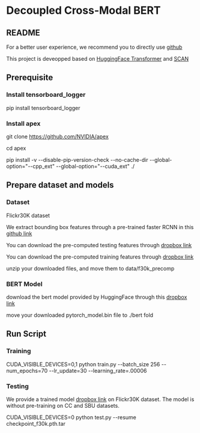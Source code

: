 # Decoupled Cross-Modal BERT

## README
For a better user experience, we recommend you to directly use [github](https://github.com/dcb-submission/decoupled-cross-modal-bert)

This project is deveopped based on [HuggingFace Transformer](https://github.com/huggingface/transformers) and [SCAN](https://github.com/kuanghuei/SCAN)

## Prerequisite

### Install tensorboard_logger
pip install tensorboard_logger

### Install apex
git clone https://github.com/NVIDIA/apex

cd apex

pip install -v --disable-pip-version-check --no-cache-dir --global-option="--cpp_ext" --global-option="--cuda_ext" ./

## Prepare dataset and models

### Dataset
Flickr30K dataset

We extract bounding box features through a pre-trained faster RCNN in this [github link](https://github.com/peteanderson80/bottom-up-attention)

You can download the pre-computed testing features through [dropbox link](https://www.dropbox.com/s/bkgzftnavcub1hs/flickr30k_test_frcnnnew.tar.gz?dl=0) 

You can download the pre-computed training features through [dropbox link](https://www.dropbox.com/s/ujrwh675occxfzl/flickr30k_train_frcnnnew.tar.gz?dl=0)

unzip your downloaded files, and move them to data/f30k_precomp

### BERT Model
download the bert model provided by HuggingFace through this [dropbox link](https://www.dropbox.com/s/a20ufjz3145g80z/pytorch_model.bin?dl=0)

move your downloaded pytorch_model.bin file to ./bert fold

## Run Script

### Training
CUDA_VISIBLE_DEVICES=0,1 python train.py --batch_size 256 --num_epochs=70 --lr_update=30 --learning_rate=.00006

### Testing
We provide a trained model [dropbox link](https://www.dropbox.com/s/0hwpmgunluycna6/checkpoint_f30k.pth.tar?dl=0) on Flickr30K dataset. The model is without pre-training on CC and SBU datasets.

CUDA_VISIBLE_DEVICES=0 python test.py --resume checkpoint_f30k.pth.tar 


